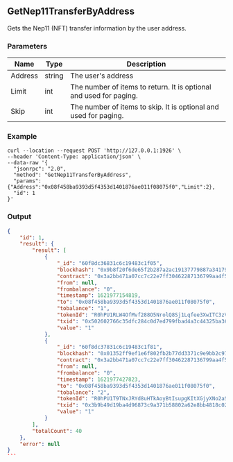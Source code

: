 ## GetNep11TransferByAddress

 Gets the Nep11 (NFT) transfer information by the user address.

### Parameters

| Name         | Type   | Description       |
| ---------------- | -------------- | ------- |
| Address | string | The user's address |
| Limit | int | The number of items to return. It is optional and used for paging. |
| Skip | int | The number of items to skip. It is optional and used for paging. |

### Example
```shell
curl --location --request POST 'http://127.0.0.1:1926' \
--header 'Content-Type: application/json' \
--data-raw '{
  "jsonrpc": "2.0",
  "method": "GetNep11TransferByAddress",
  "params": {"Address":"0x08f458ba9393d5f4353d1401876ae011f08075f0","Limit":2},
  "id": 1
}'
```

### Output

````json
{
    "id": 1,
    "result": {
        "result": [
            {
                "_id": "60f8dc36831c6c19483c1f05",
                "blockhash": "0x9b8f20f6de65f2b287a2ac19137779887a3417973dc3de6ca658d5516220e249",
                "contract": "0x3a2bb471a07cc7c22e7ff30462287136799aa4f5",
                "from": null,
                "frombalance": "0",
                "timestamp": 1621977154819,
                "to": "0x08f458ba9393d5f4353d1401876ae011f08075f0",
                "tobalance": "1",
                "tokenId": "R0hPU1RLW4OfMvf288O5NrolQ8Sj1Lqfee3XwITC3zVsdgImUA==",
                "txid": "0x502602766c35dfc284c0d7ed799fbad4a3c44325ba36b9c3f3f6f7329f835b22",
                "value": "1"
            },
            {
                "_id": "60f8dc37831c6c19483c1f81",
                "blockhash": "0x01352ff9ef1e6f802fb2b77dd3371c9e9bb2c97533741d42bc2fd933e38ad6cb",
                "contract": "0x3a2bb471a07cc7c22e7ff30462287136799aa4f5",
                "from": null,
                "frombalance": "0",
                "timestamp": 1621977427823,
                "to": "0x08f458ba9393d5f4353d1401876ae011f08075f0",
                "tobalance": "2",
                "tokenId": "R0hPU1T9TNxJRYd8uHTkAoyBtIsupgKItXGjyXNo2aSb0UmbOw==",
                "txid": "0x3b9b49d19ba4d96873c9a371b58802a62e8bb4818c02e474b87c874549dc4cd3",
                "value": "1"
            }
        ],
        "totalCount": 40
    },
    "error": null
}
```

